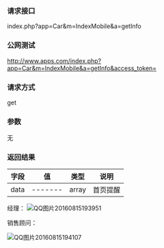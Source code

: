 ### **请求接口**
index.php?app=Car&m=IndexMobile&a=getInfo


### **公网测试**
http://www.apps.com/index.php?app=Car&m=IndexMobile&a=getInfo&access_token=

### **请求方式**
get


### **参数**
无

### **返回结果**
|字段        |值          |类型    |说明        |
| ---------  |--------    |-------- |--------  |
|data|-------   |array  |首页提醒  |

经理：
![QQ图片20160815193951](http://192.168.1.240/uploads/ranmufei/apps/96dcd80dcb/QQ%E5%9B%BE%E7%89%8720160815193951.png)

销售顾问：

![QQ图片20160815194107](http://192.168.1.240/uploads/ranmufei/apps/6bea2044e5/QQ%E5%9B%BE%E7%89%8720160815194107.png)
